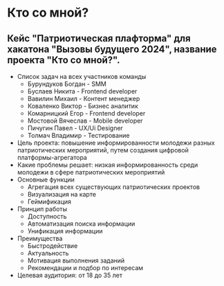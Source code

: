 # Кто со мной?
## Кейс "Патриотическая плафторма" для хакатона "Вызовы будущего 2024", название проекта "Кто со мной?".


* Список задач на всех участников команды
  + Бурундуков Богдан - SMM
  + Буслаев Никита - Frontend developer
  + Вавилин Михаил - Контент менеджер
  + Коваленко Виктор - Бизнес аналитик
  + Комарницкий Егор - Frontend developer
  + Мостовой Вячеслав - Mobile developer
  + Пичугин Павел - UX/Ui Designer
  + Толмач Владимир - Тестирование
* Цель проекта: повышение информированности молодежи разных патриотических мероприятий, путем создания цифровой платформы-агрегатора
* Какие проблемы решает: низкая информированность среди молодежи в сфере патриотических мероприятий
* Основные функции
  + Агрегация всех существующих патриотических проектов
  + Визуализация на карте
  + Геймификация
* Принцип работы
  + Доступность
  + Автоматизация поиска информации
  + Унификация информации
* Преимущества
  + Быстродействие
  + Актуальность
  + Мотивация выполнения заданий
  + Рекомендации и подбор по интересам
* Целевая аудитория: от 18 до 35 лет
